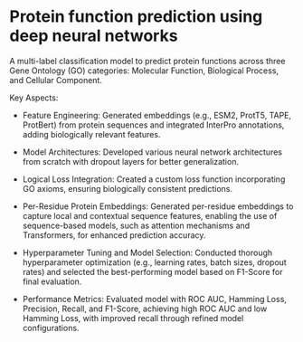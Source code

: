 # Protein function prediction using deep neural networks

A multi-label classification model to predict protein functions across three Gene Ontology (GO) categories: Molecular Function, Biological Process, and Cellular Component.

Key Aspects:

- Feature Engineering: Generated embeddings (e.g., ESM2, ProtT5, TAPE, ProtBert) from protein sequences and integrated InterPro annotations, adding biologically relevant features.

- Model Architectures: Developed various neural network architectures from scratch with dropout layers for better generalization.

- Logical Loss Integration: Created a custom loss function incorporating GO axioms, ensuring biologically consistent predictions.

- Per-Residue Protein Embeddings: Generated per-residue embeddings to capture local and contextual sequence features, enabling the use of sequence-based models, such as attention mechanisms and Transformers, for enhanced prediction accuracy.

- Hyperparameter Tuning and Model Selection: Conducted thorough hyperparameter optimization (e.g., learning rates, batch sizes, dropout rates) and selected the best-performing model based on F1-Score for final evaluation.

- Performance Metrics: Evaluated model with ROC AUC, Hamming Loss, Precision, Recall, and F1-Score, achieving high ROC AUC and low Hamming Loss, with improved recall through refined model configurations.
